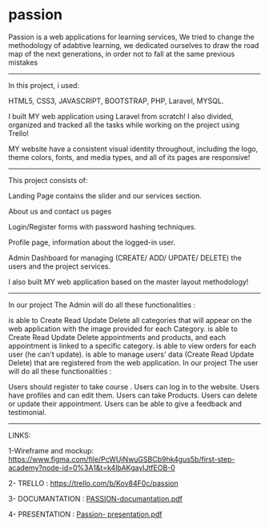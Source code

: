 # passion

Passion is a web applications for learning services, We tried to change the methodology of adabtive learning, we dedicated ourselves to draw the road map of the next generations, in order not to fall at the same previous mistakes

--------------------------------------------------------------------------------------------------------------------------------------------

In this project, i used:

HTML5,
CSS3,
JAVASCRIPT,
BOOTSTRAP,
PHP,
Laravel,
MYSQL.

I built MY web application using Laravel from scratch!
I also divided, organized and tracked all the tasks while working on the project using Trello!

MY website have a consistent visual identity throughout, including the logo, theme colors, fonts, and media types, and all of its pages are responsive!

----------------------------------------------------------------------------------------------------------------------------------------------

This project consists of:

Landing Page contains the slider and our services section.

About us and contact us pages

Login/Register forms with password hashing techniques.

Profile page, information about the logged-in user.

Admin Dashboard for managing (CREATE/ ADD/ UPDATE/ DELETE) the users and the project services.

I also built MY web application based on the master layout methodology!

----------------------------------------------------------------------------------------------------------------------------

In our project The Admin will do all these functionalities :

is able to Create Read Update Delete all categories that will appear on the web application with the image provided for each Category.
is able to Create Read Update Delete appointments and products, and each appointment is linked to a specific category.
is able to view orders for each user (he can't update).
is able to manage users' data (Create Read Update Delete) that are registered from the web application.
In our project The user will do all these functionalities :

Users should register to take course .
Users can log in to the website.
Users have profiles and can edit them.
Users can take Products.
Users can delete or update their appointment.
Users can be able to give a feedback and testimonial.

------------------------------------------------------------------------------------------------------------------------

 LINKS: 
 
 1-Wireframe and mockup: https://www.figma.com/file/PcWUjNwuGSBCb9hk4gus5b/first-step-academy?node-id=0%3A1&t=k4IbAKgayIJtfEOB-0

 2- TRELLO : https://trello.com/b/Kov84F0c/passion

 3- DOCUMANTATION : [PASSION-documantation.pdf](https://github.com/ibrahim-taqieddin/Passion/files/10300410/PASSION-documantation.pdf)
 
 4- PRESENTATION : [Passion- presentation.pdf](https://github.com/ibrahim-taqieddin/Passion/files/10300413/Passion-.presentation.pdf)

